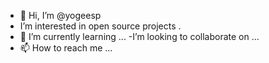 - 👋 Hi, I’m @yogeesp
- I’m interested in open source projects .
- 🌱 I’m currently learning ...
-I’m looking to collaborate on ...
- 📫 How to reach me ...

<!---
kaleido484/kaleido484 is a ✨ special ✨ repository because its `README.md` (this file) appears on your GitHub profile.
You can click the Preview link to take a look at your changes.
--->

